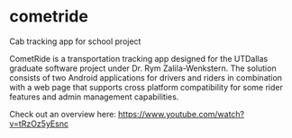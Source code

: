 # cometride
Cab tracking app for school project

CometRide is a transportation tracking app designed for the UTDallas graduate software project under Dr. Rym Zalila-Wenkstern. The solution consists of two Android applications for drivers and riders in combination with a web page that supports cross platform compatibility for some rider features and admin management capabilities.

Check out an overview here: https://www.youtube.com/watch?v=tRzOz5yEsnc
